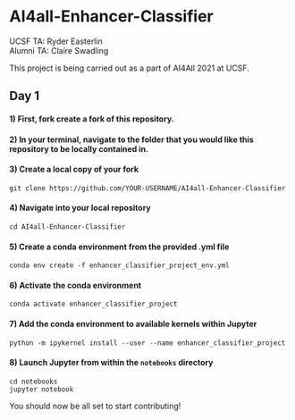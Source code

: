 # AI4all-Enhancer-Classifier
UCSF TA: Ryder Easterlin <br> Alumni TA: Claire Swadling

This project is being carried out as a part of AI4All 2021 at UCSF. 

## Day 1

#### 1) First, fork create a fork of this repository.

#### 2) In your terminal, navigate to the folder that you would like this repository to be locally contained in. 

#### 3) Create a local copy of your fork

```
git clone https://github.com/YOUR-USERNAME/AI4all-Enhancer-Classifier
```

#### 4) Navigate into your local repository

```
cd AI4all-Enhancer-Classifier
```

#### 5) Create a conda environment from the provided .yml file

```
conda env create -f enhancer_classifier_project_env.yml
```

#### 6) Activate the conda environment

```
conda activate enhancer_classifier_project
```

#### 7) Add the conda environment to available kernels within Jupyter

```
python -m ipykernel install --user --name enhancer_classifier_project
```

#### 8) Launch Jupyter from within the `notebooks` directory

```
cd notebooks
jupyter notebook
```

You should now be all set to start contributing!

